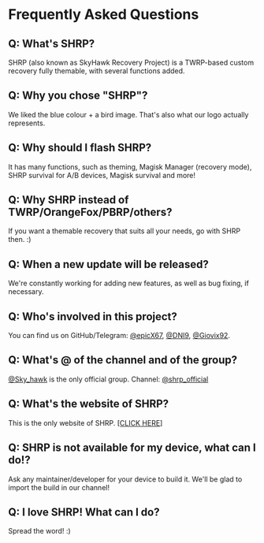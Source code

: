 # Frequently Asked Questions

## Q: What's SHRP?

SHRP (also known as SkyHawk Recovery Project) is a TWRP-based custom recovery fully themable, with several functions added.

## Q: Why you chose "SHRP"?

We liked the blue colour + a bird image. That's also what our logo actually represents.

## Q: Why should I flash SHRP?

It has many functions, such as theming, Magisk Manager (recovery mode), SHRP survival for A/B devices, Magisk survival and more!

## Q: Why SHRP instead of TWRP/OrangeFox/PBRP/others?

If you want a themable recovery that suits all your needs, go with SHRP then. :)

## Q: When a new update will be released?

We're constantly working for adding new features, as well as bug fixing, if necessary.

## Q: Who's involved in this project?

You can find us on GitHub/Telegram: [@epicX67](https://t.me/epicX67), [@DNI9](https://t.me/SRnine), [@Giovix92](https://t.me/Giovix92).

## Q: What's @ of the channel and of the group?

[@Sky_hawk](https://t.me/sky_hawk) is the only official group. Channel: [@shrp_official](https://t.me/shrp_official)

## Q: What's the website of SHRP?

This is the only website of SHRP. [[CLICK HERE]](https://shrp.github.io/#/)

## Q: SHRP is not available for my device, what can I do!?

Ask any maintainer/developer for your device to build it. We'll be glad to import the build in our channel!

## Q: I love SHRP! What can I do?

Spread the word! :)
